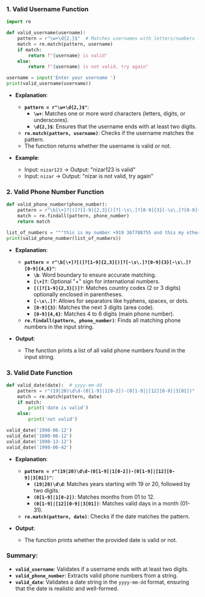 
### 1. Valid Username Function

```python
import re

def valid_username(username):
    pattern = r"\w+\d{2,}$"  # Matches usernames with letters/numbers followed by at least two digits
    match = re.match(pattern, username)
    if match:
        return f"{username} is valid"
    else:
        return f"{username} is not valid, try again"

username = input('Enter your username ')
print(valid_username(username))
```

- **Explanation**:
  - **`pattern = r"\w+\d{2,}$"`**:
    - **`\w+`**: Matches one or more word characters (letters, digits, or underscores).
    - **`\d{2,}$`**: Ensures that the username ends with at least two digits.
  - **`re.match(pattern, username)`**: Checks if the username matches the pattern.
  - The function returns whether the username is valid or not.

- **Example**:
  - Input: `nizar123` → Output: "nizar123 is valid"
  - Input: `nizar` → Output: "nizar is not valid, try again"

### 2. Valid Phone Number Function

```python
def valid_phone_number(phone_number):
    pattern = r"\b[\+]?[(]?[1-9]{2,3}[)]?[-\s\.]?[0-9]{3}[-\s\.]?[0-9]{4,6}"
    match = re.findall(pattern, phone_number)
    return match

list_of_numbers = """this is my number +919 367788755 and this my other number 8989829304"""
print(valid_phone_number(list_of_numbers))
```

- **Explanation**:
  - **`pattern = r"\b[\+]?[(]?[1-9]{2,3}[)]?[-\s\.]?[0-9]{3}[-\s\.]?[0-9]{4,6}"`**:
    - **`\b`**: Word boundary to ensure accurate matching.
    - **`[\+]?`**: Optional "+" sign for international numbers.
    - **`[(]?[1-9]{2,3}[)]?`**: Matches country codes (2 or 3 digits) optionally enclosed in parentheses.
    - **`[-\s\.]?`**: Allows for separators like hyphens, spaces, or dots.
    - **`[0-9]{3}`**: Matches the next 3 digits (area code).
    - **`[0-9]{4,6}`**: Matches 4 to 6 digits (main phone number).
  - **`re.findall(pattern, phone_number)`**: Finds all matching phone numbers in the input string.

- **Output**:
  - The function prints a list of all valid phone numbers found in the input string.

### 3. Valid Date Function

```python
def valid_date(date):  # yyyy-mm-dd
    pattern = r"(19|20)\d\d-(0[1-9]|1[0-2])-(0[1-9]|[12][0-9]|3[01])"
    match = re.match(pattern, date)
    if match:
        print('date is valid')
    else:
        print('not valid')

valid_date('1998-06-12')
valid_date('1800-06-12')
valid_date('1998-13-12')
valid_date('1998-06-42')
```

- **Explanation**:
  - **`pattern = r"(19|20)\d\d-(0[1-9]|1[0-2])-(0[1-9]|[12][0-9]|3[01])"`**:
    - **`(19|20)\d\d`**: Matches years starting with 19 or 20, followed by two digits.
    - **`(0[1-9]|1[0-2])`**: Matches months from 01 to 12.
    - **`(0[1-9]|[12][0-9]|3[01])`**: Matches valid days in a month (01-31).
  - **`re.match(pattern, date)`**: Checks if the date matches the pattern.

- **Output**:
  - The function prints whether the provided date is valid or not.

### Summary:

- **`valid_username`**: Validates if a username ends with at least two digits.
- **`valid_phone_number`**: Extracts valid phone numbers from a string.
- **`valid_date`**: Validates a date string in the `yyyy-mm-dd` format, ensuring that the date is realistic and well-formed.